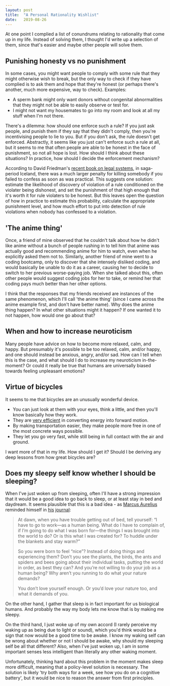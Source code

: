```yaml
---
layout: post
title:  "A Personal Rationality Wishlist"
date:   2019-08-26
---
```


At one point I complied a list of conundrums relating to rationality that come up in my life. Instead of solving them, I thought I'd write up a selection of them, since that's easier and maybe other people will solve them.

## Punishing honesty vs no punishment

In some cases, you might want people to comply with some rule that they might otherwise wish to break, but the only way to check if they have complied is to ask them and hope that they're honest (or perhaps there's another, much more expensive, way to check). Examples:
 * A sperm bank might only want donors without congenital abnormalities that they might not be able to easily observe or test for.
 * I might not want my housemates to go into my room and look at all my stuff when I'm not there.

There's a dilemma: how should one enforce such a rule? If you just ask people, and punish them if they say that they didn't comply, then you're incentivising people to lie to you. But if you don't ask, the rule doesn't get enforced. Abstractly, it seems like you just can't enforce such a rule at all, but it seems to me that often people are able to be honest in the face of punishment, so not all hope is lost. How should I think about these situations? In practice, how should I decide the enforcement mechanism?

According to David Friedman's [recent book on legal systems](http://daviddfriedman.com/Legal%20Systems/LegalSystemsContents.htm), in saga-period Iceland, there was a much larger penalty for killing somebody if you failed to confess as soon as was practical. This suggests one solution: estimate the likelihood of discovery of violation of a rule conditioned on the violater being dishonest, and set the punishment of that high enough that it's worth it for rule violaters to be honest. But this leaves open the question of how in practice to estimate this probability, calculate the appropriate punishment level, and how much effort to put into detection of rule violations when nobody has confessed to a violation.

## 'The anime thing'

Once, a friend of mine observed that he couldn't talk about how he didn't like anime without a bunch of people rushing in to tell him that anime was actually good and recommending anime for him to watch, even when he explicitly asked them not to. Similarly, another friend of mine went to a coding bootcamp, only to discover that she intensely disliked coding, and would basically be unable to do it as a career, causing her to decide to switch to her previous worse-paying job. When she talked about this, often other people would suggest coding jobs for her to take, or remind her that coding pays much better than her other options.

I think that the responses that my friends received are instances of the same phenomenon, which I'll call 'the anime thing' (since I came across the anime example first, and don't have better name). Why does the anime thing happen? In what other situations might it happen? If one wanted it to not happen, how would one go about that?

## When and how to increase neuroticism

Many people have advice on how to become more relaxed, calm, and happy. But presumably it's possible to be too relaxed, calm, and/or happy, and one should instead be anxious, angry, and/or sad. How can I tell when this is the case, and what should I do to increase my neuroticism in-the-moment? Or could it really be true that humans are universally biased towards feeling unpleasant emotions?

## Virtue of bicycles

It seems to me that bicycles are an unusually wonderful device.
 * You can just look at them with your eyes, think a little, and then you'll know basically how they work.
 * They are [very efficient](https://www.exploratorium.edu/cycling/humanpower1.html) in converting energy into forward motion.
 * By making transportation easier, they make people more free in one of the most concrete ways possible.
 * They let you go very fast, while still being in full contact with the air and ground.

I want more of that in my life. How should I get it? Should I be deriving any deep lessons from how great bicycles are?

## Does my sleepy self know whether I should be sleeping?

When I've just woken up from sleeping, often I'll have a strong impression that it would be a good idea to go back to sleep, or at least stay in bed and daydream. It seems plausible that this is a bad idea - as [Marcus Aurelius](https://en.wikipedia.org/wiki/Marcus_Aurelius) reminded himself in [his](http://classics.mit.edu/Antoninus/meditations.html) [journal](https://www.amazon.com/Meditations-New-Translation-Modern-Library-ebook/dp/B000FC1JAI/):

> At dawn, when you have trouble getting out of bed, tell yourself: “I have to go to work—as a human being. What do I have to complain of, if I’m going to do what I was born for—the things I was brought into the world to do? Or is this what I was created for? To huddle under the blankets and stay warm?”
> 
> So you were born to feel “nice”? Instead of doing things and experiencing them? Don’t you see the plants, the birds, the ants and spiders and bees going about their individual tasks, putting the world in order, as best they can? And you’re not willing to do your job as a human being? Why aren’t you running to do what your nature demands?
> 
> You don’t love yourself enough. Or you’d love your nature too, and what it demands of you.

On the other hand, I gather that sleep is in fact important for us biological humans. And probably the way my body lets me know that is by making me sleepy.

On the third hand, I just woke up of my own accord (I rarely perceive my waking up as being due to light or sound), which you'd think would be a sign that now would be a good time to be awake. I know my waking self can be wrong about whether or not I should be awake, why should my sleeping self be all that different? Also, when I've just woken up, I am in some important senses less intelligent than literally any other waking moment.

Unfortunately, thinking hard about this problem in the moment makes sleep more difficult, meaning that a policy-level solution is necessary. The solution is likely 'try both ways for a week, see how you do on a cognitive battery', but it would be nice to reason the answer from first principles.
